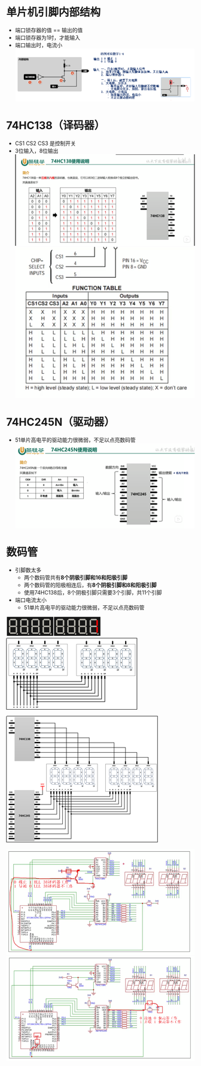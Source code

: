 # 单片机引脚内部结构
- 端口锁存器的值 == 输出的值
- 端口锁存器为1时，才能输入
- 端口输出时，电流小
![](../photo/Pasted%20image%2020250811155722.png)
# 74HC138（译码器）
- CS1 CS2 CS3 是控制开关
- 3位输入，8位输出
![](../photo/Pasted%20image%2020250811160037.png)
![](../photo/Pasted%20image%2020250811160122.png)
# 74HC245N（驱动器）
- 51单片高电平的驱动能力很微弱，不足以点亮数码管
![](../photo/Pasted%20image%2020250811161656.png)
# 数码管
- 引脚数太多
	- 两个数码管共有**8个阴极引脚和16和阳极引脚**
	- 两个数码管的阳极相连后，有**8个阴极引脚和8和阳极引脚**
	- 使用74HC138后，8个阴极引脚只需要3个引脚，共11个引脚
- 端口电流太小
	- 51单片高电平的驱动能力很微弱，不足以点亮数码管

![](../photo/Pasted%20image%2020250811160711.png)
![](../photo/Pasted%20image%2020250811160733.png)

![](../photo/Pasted%20image%2020250811161843.png)

![](../photo/Pasted%20image%2020250811162739.png)
![](../photo/Pasted%20image%2020250811162750.png)

